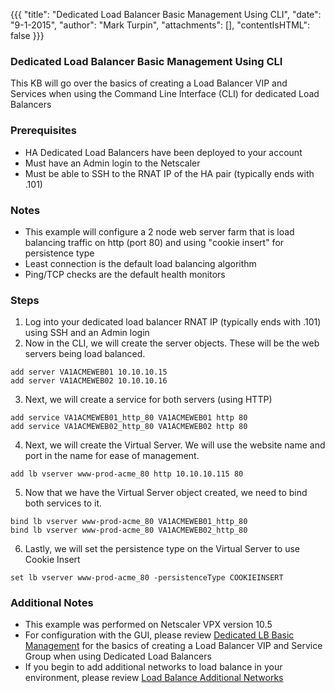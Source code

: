 {{{
  "title": "Dedicated Load Balancer Basic Management Using CLI",
  "date": "9-1-2015",
  "author": "Mark Turpin",
  "attachments": [],
  "contentIsHTML": false
}}}

### Dedicated Load Balancer Basic Management Using CLI

This KB will go over the basics of creating a Load Balancer VIP and Services when using the Command Line Interface (CLI) for dedicated Load Balancers

### Prerequisites

* HA Dedicated Load Balancers have been deployed to your account
* Must have an Admin login to the Netscaler
* Must be able to SSH to the RNAT IP of the HA pair (typically ends with .101)

### Notes

* This example will configure a 2 node web server farm that is load balancing traffic on http (port 80) and using "cookie insert" for persistence type
* Least connection is the default load balancing algorithm
* Ping/TCP checks are the default health monitors

### Steps

1. Log into your dedicated load balancer RNAT IP (typically ends with .101) using SSH and an Admin login
2. Now in the CLI, we will create the server objects.  These will be the web servers being load balanced.

  ```
  add server VA1ACMEWEB01 10.10.10.15
  add server VA1ACMEWEB02 10.10.10.16
  ```

3. Next, we will create a service for both servers (using HTTP)

  ```
  add service VA1ACMEWEB01_http_80 VA1ACMEWEB01 http 80
  add service VA1ACMEWEB02_http_80 VA1ACMEWEB02 http 80
  ```

4. Next, we will create the Virtual Server.  We will use the website name and port in the name for ease of management.

  ```
  add lb vserver www-prod-acme_80 http 10.10.10.115 80
  ```

5. Now that we have the Virtual Server object created, we need to bind both services to it.

  ```
  bind lb vserver www-prod-acme_80 VA1ACMEWEB01_http_80
  bind lb vserver www-prod-acme_80 VA1ACMEWEB02_http_80
  ```

6. Lastly, we will set the persistence type on the Virtual Server to use Cookie Insert

  ```
  set lb vserver www-prod-acme_80 -persistenceType COOKIEINSERT
  ```

### Additional Notes

* This example was performed on Netscaler VPX version 10.5
* For configuration with the GUI, please review [Dedicated LB Basic Management](../Network/dedicated-load-balancer-basic-management.md) for the basics of creating a Load Balancer VIP and Service Group when using Dedicated Load Balancers
* If you begin to add additional networks to load balance in your environment, please review [Load Balance Additional Networks](../Network/loadbalance-additional-networks.md)
